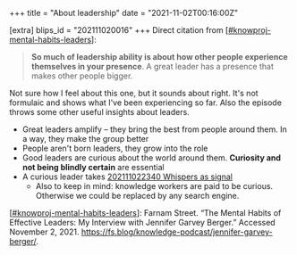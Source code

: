 +++
title = "About leadership"
date = "2021-11-02T00:16:00Z"

[extra]
blips_id = "202111020016"
+++
Direct citation from [[#knowproj-mental-habits-leaders](/blips/tags/knowproj-mental-habits-leaders)]:

> **So much of leadership ability is about how other people experience themselves in your presence**. A great leader has a presence that makes other people bigger.

Not sure how I feel about this one, but it sounds about right. It's not formulaic and shows what I've been experiencing so far. Also the episode throws some other useful insights about leaders.

- Great leaders amplify – they bring the best from people around them. In a way, they make the group better 
- People aren't born leaders, they grow into the role
- Good leaders are curious about the world around them. **Curiosity and not being blindly certain** are essential
- A curious leader takes [202111022340 Whispers as signal](/blips/202111022340-whispers-as-signal)
	- Also to keep in mind: knowledge workers are paid to be curious. Otherwise we could be replaced by any search engine.

[[#knowproj-mental-habits-leaders](/blips/tags/knowproj-mental-habits-leaders)]: Farnam Street. “The Mental Habits of Effective Leaders: My Interview with Jennifer Garvey Berger.” Accessed November 2, 2021. https://fs.blog/knowledge-podcast/jennifer-garvey-berger/.

